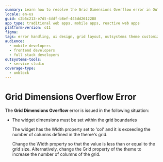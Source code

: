 ```yaml
---
summary: Learn how to resolve the Grid Dimensions Overflow error in OutSystems 11 (O11) by adjusting widget width or grid settings.
locale: en-us
guid: c2b5c213-e7d5-4ddf-b8ef-445dd2612288
app_type: traditional web apps, mobile apps, reactive web apps
platform-version: o11
figma:
tags: error handling, ui design, grid layout, outsystems theme customization, widget configuration
audience:
  - mobile developers
  - frontend developers
  - full stack developers
outsystems-tools:
  - service studio
coverage-type:
  - unblock
---
```


# Grid Dimensions Overflow Error

The **Grid Dimensions Overflow** error is issued in the following situation:

* The widget dimensions must be set within the grid boundaries
  
    The widget has the Width property set to 'col' and it is exceeding the number of columns defined in the theme's grid.
    
    Change the Width property so that the value is less than or equal to the grid size. Alternatively, change the Grid property of the theme to increase the number of columns of the grid.

